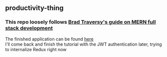 ## productivity-thing

### This repo loosely follows [Brad Traversy's guide on MERN full stack development](https://www.youtube.com/playlist?list=PLillGF-RfqbbiTGgA77tGO426V3hRF9iE)

The finished application can be found [here](https://morning-hollows-67096.herokuapp.com/)  
I'll come back and finish the tutorial with the JWT authentication later, trying to internalize Redux right now
